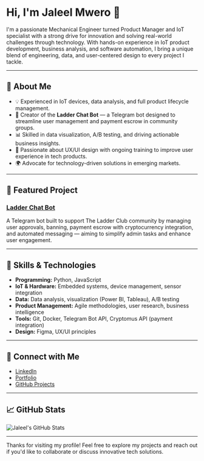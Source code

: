 # Hi, I'm Jaleel Mwero 👋

I'm a passionate Mechanical Engineer turned Product Manager and IoT specialist with a strong drive for innovation and solving real-world challenges through technology. With hands-on experience in IoT product development, business analysis, and software automation, I bring a unique blend of engineering, data, and user-centered design to every project I tackle.

---

## 🚀 About Me

- 💡 Experienced in IoT devices, data analysis, and full product lifecycle management.
- 🤖 Creator of the **Ladder Chat Bot** — a Telegram bot designed to streamline user management and payment escrow in community groups.
- 📊 Skilled in data visualization, A/B testing, and driving actionable business insights.
- 🎨 Passionate about UX/UI design with ongoing training to improve user experience in tech products.
- 🌍 Advocate for technology-driven solutions in emerging markets.

---

## 🔨 Featured Project

### [Ladder Chat Bot](https://github.com/JaleelMwero/ladder-chat-bot)
A Telegram bot built to support The Ladder Club community by managing user approvals, banning, payment escrow with cryptocurrency integration, and automated messaging — aiming to simplify admin tasks and enhance user engagement.

---

## 💼 Skills & Technologies

- **Programming:** Python, JavaScript  
- **IoT & Hardware:** Embedded systems, device management, sensor integration  
- **Data:** Data analysis, visualization (Power BI, Tableau), A/B testing  
- **Product Management:** Agile methodologies, user research, business intelligence  
- **Tools:** Git, Docker, Telegram Bot API, Cryptomus API (payment integration)  
- **Design:** Figma, UX/UI principles  

---

## 🔗 Connect with Me

- [LinkedIn](https://www.linkedin.com/in/jaleel-mwero-9a1319179/)  
- [Portfolio](https://jaleelmwero.wixsite.com/jaleel-mwero)  
- [GitHub Projects](https://github.com/JaleelMwero)  

---

## 📈 GitHub Stats

![Jaleel's GitHub Stats](https://github-readme-stats.vercel.app/api?username=JaleelMwero&show_icons=true&theme=radical)

---

Thanks for visiting my profile! Feel free to explore my projects and reach out if you'd like to collaborate or discuss innovative tech solutions.


<!--
**JaleelMwero/JaleelMwero** is a ✨ _special_ ✨ repository because its `README.md` (this file) appears on your GitHub profile.

Here are some ideas to get you started:

- 🔭 I’m currently working on ...
- 🌱 I’m currently learning ...
- 👯 I’m looking to collaborate on ...
- 🤔 I’m looking for help with ...
- 💬 Ask me about ...
- 📫 How to reach me: ...
- 😄 Pronouns: ...
- ⚡ Fun fact: ...
-->
